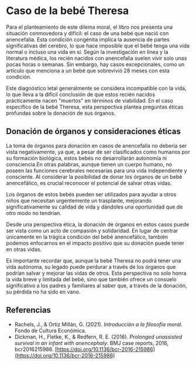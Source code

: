 # Caso de la bebé Theresa

Para el planteamiento de este dilema moral, el libro nos presenta una situación conmovedora y difícil: el caso de una bebé que nació con anencefalia. Esta condición congénita implica 
la ausencia de partes significativas del cerebro, lo que hace imposible que el bebé tenga una vida normal o incluso una vida en sí. Según la investigación en línea y la literatura médica, 
los recién nacidos con anencefalia suelen vivir solo unas pocas horas o semanas. Sin embargo, hay casos excepcionales, como un artículo que menciona a un bebé que sobrevivió 28 meses con esta condición.

Este diagnóstico letal generalmente se considera incompatible con la vida, lo que lleva a la difícil conclusión de que estos recién nacidos prácticamente nacen "muertos" en términos de viabilidad. 
En el caso específico de la bebé Theresa, esta perspectiva plantea preguntas éticas profundas sobre la donación de sus órganos.

## Donación de órganos y consideraciones éticas

La toma de órganos para donación en casos de anencefalia no debería ser vista negativamente, ya que, a pesar de ser clasificados como humanos por su formación biológica, 
estos bebés no desarrollarán autonomía ni consciencia.En otras palabras, aunque tienen un cuerpo humano, no poseen las funciones cerebrales necesarias para una vida independiente y consciente.
Al considerar la posibilidad de donar los órganos de un bebé anencefálico, es crucial reconocer el potencial de salvar otras vidas. 

Los órganos de estos bebés pueden ser utilizados para ayudar a otros niños que necesitan urgentemente un trasplante, mejorando significativamente su calidad de vida y dándoles una oportunidad que de otro modo no tendrían.


Desde una perspectiva ética, la donación de órganos en estos casos puede ser vista como un acto de compasión y solidaridad.
En lugar de centrar únicamente en la trágica condición del bebé anencefálico, también podemos enfocarnos en el impacto positivo que su donación puede tener en otras vidas.

Es importante recordar que, aunque la bebé Theresa no podrá tener una vida autónoma, su legado puede perdurar a través de los órganos que podrían salvar y mejorar las vidas de otros. 
Esta perspectiva no solo honra la vida breve y limitada del bebé, sino que también ofrece un consuelo significativo a los padres y familiares al saber que, a través de la donación, su pérdida no ha sido en vano.

## Referencias

- Rachels, J., & Ortiz Millán, G. (2021). *Introducción a la filosofía moral*. Fondo de Cultura Económica.
- Dickman, H., Fletke, K., & Redfern, R. E. (2016). *Prolonged unassisted survival in an infant with anencephaly*.
  BMJ case reports, 2016, bcr2016215986. [https://doi.org/10.1136/bcr-2016-215986](https://doi.org/10.1136/bcr-2016-215986)


